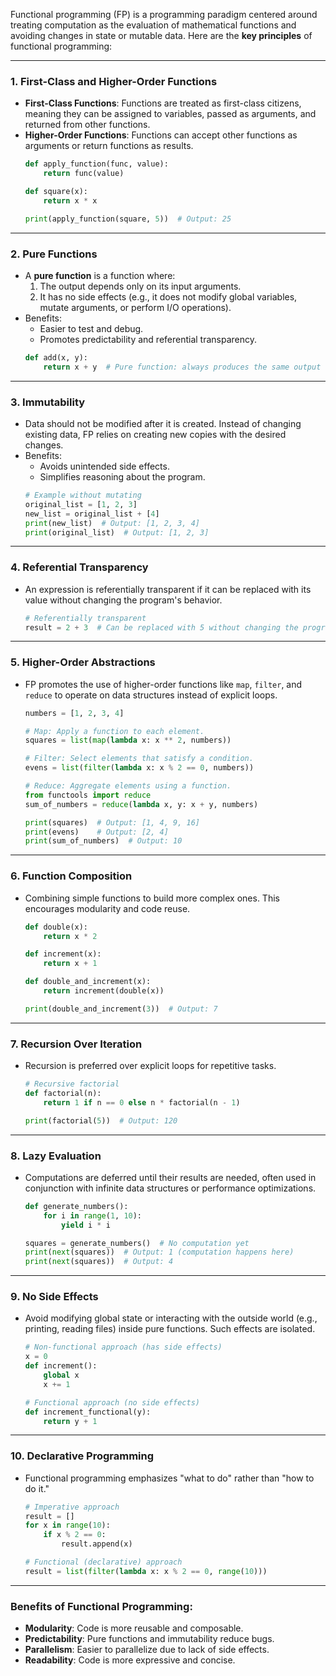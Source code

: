 Functional programming (FP) is a programming paradigm centered around treating computation as the evaluation of mathematical functions and avoiding changes in state or mutable data. Here are the **key principles** of functional programming:

---

### 1. **First-Class and Higher-Order Functions**
   - **First-Class Functions**: Functions are treated as first-class citizens, meaning they can be assigned to variables, passed as arguments, and returned from other functions.
   - **Higher-Order Functions**: Functions can accept other functions as arguments or return functions as results.
     ```python
     def apply_function(func, value):
         return func(value)

     def square(x):
         return x * x

     print(apply_function(square, 5))  # Output: 25
     ```

---

### 2. **Pure Functions**
   - A **pure function** is a function where:
     1. The output depends only on its input arguments.
     2. It has no side effects (e.g., it does not modify global variables, mutate arguments, or perform I/O operations).
   - Benefits:
     - Easier to test and debug.
     - Promotes predictability and referential transparency.
     ```python
     def add(x, y):
         return x + y  # Pure function: always produces the same output for the same input.
     ```

---

### 3. **Immutability**
   - Data should not be modified after it is created. Instead of changing existing data, FP relies on creating new copies with the desired changes.
   - Benefits:
     - Avoids unintended side effects.
     - Simplifies reasoning about the program.
     ```python
     # Example without mutating
     original_list = [1, 2, 3]
     new_list = original_list + [4]
     print(new_list)  # Output: [1, 2, 3, 4]
     print(original_list)  # Output: [1, 2, 3]
     ```

---

### 4. **Referential Transparency**
   - An expression is referentially transparent if it can be replaced with its value without changing the program's behavior.
     ```python
     # Referentially transparent
     result = 2 + 3  # Can be replaced with 5 without changing the program's behavior.
     ```

---

### 5. **Higher-Order Abstractions**
   - FP promotes the use of higher-order functions like `map`, `filter`, and `reduce` to operate on data structures instead of explicit loops.
     ```python
     numbers = [1, 2, 3, 4]

     # Map: Apply a function to each element.
     squares = list(map(lambda x: x ** 2, numbers))

     # Filter: Select elements that satisfy a condition.
     evens = list(filter(lambda x: x % 2 == 0, numbers))

     # Reduce: Aggregate elements using a function.
     from functools import reduce
     sum_of_numbers = reduce(lambda x, y: x + y, numbers)

     print(squares)  # Output: [1, 4, 9, 16]
     print(evens)    # Output: [2, 4]
     print(sum_of_numbers)  # Output: 10
     ```

---

### 6. **Function Composition**
   - Combining simple functions to build more complex ones. This encourages modularity and code reuse.
     ```python
     def double(x):
         return x * 2

     def increment(x):
         return x + 1

     def double_and_increment(x):
         return increment(double(x))

     print(double_and_increment(3))  # Output: 7
     ```

---

### 7. **Recursion Over Iteration**
   - Recursion is preferred over explicit loops for repetitive tasks.
     ```python
     # Recursive factorial
     def factorial(n):
         return 1 if n == 0 else n * factorial(n - 1)

     print(factorial(5))  # Output: 120
     ```

---

### 8. **Lazy Evaluation**
   - Computations are deferred until their results are needed, often used in conjunction with infinite data structures or performance optimizations.
     ```python
     def generate_numbers():
         for i in range(1, 10):
             yield i * i

     squares = generate_numbers()  # No computation yet
     print(next(squares))  # Output: 1 (computation happens here)
     print(next(squares))  # Output: 4
     ```

---

### 9. **No Side Effects**
   - Avoid modifying global state or interacting with the outside world (e.g., printing, reading files) inside pure functions. Such effects are isolated.
     ```python
     # Non-functional approach (has side effects)
     x = 0
     def increment():
         global x
         x += 1

     # Functional approach (no side effects)
     def increment_functional(y):
         return y + 1
     ```

---

### 10. **Declarative Programming**
   - Functional programming emphasizes "what to do" rather than "how to do it."
     ```python
     # Imperative approach
     result = []
     for x in range(10):
         if x % 2 == 0:
             result.append(x)

     # Functional (declarative) approach
     result = list(filter(lambda x: x % 2 == 0, range(10)))
     ```

---

### Benefits of Functional Programming:
- **Modularity**: Code is more reusable and composable.
- **Predictability**: Pure functions and immutability reduce bugs.
- **Parallelism**: Easier to parallelize due to lack of side effects.
- **Readability**: Code is more expressive and concise.
